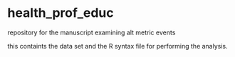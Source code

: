 # health_prof_educ
repository for the manuscript examining alt metric events

this containts the data set and the R syntax file for performing the analysis.
